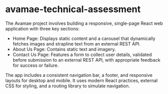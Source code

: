 # avamae-technical-assessment
The Avamae project involves building a responsive, single-page React web application with three key sections:

- Home Page: Displays static content and a carousel that dynamically fetches images and strapline text from an external REST API.
- About Us Page: Contains static text and imagery.
- Contact Us Page: Features a form to collect user details, validated before submission to an external REST API, with appropriate feedback for success or failure.
  
The app includes a consistent navigation bar, a footer, and responsive layouts for desktop and mobile. It uses modern React practices, external CSS for styling, and a routing library to simulate navigation.
